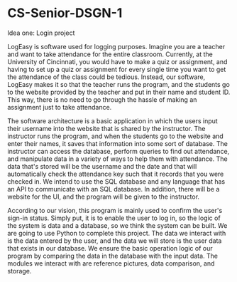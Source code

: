 # CS-Senior-DSGN-1
Idea one: Login project

LogEasy is software used for logging purposes. Imagine you are a teacher and want to take attendance for the entire classroom. Currently, at the University of Cincinnati, you would have to make a quiz or assignment, and having to set up a quiz or assignment for every single time you want to get the attendance of the class could be tedious. Instead, our software, LogEasy makes it so that the teacher runs the program, and the students go to the website provided by the teacher and put in their name and student ID. This way, there is no need to go through the hassle of making an assignment just to take attendance.

The software architecture is a basic application in which the users input their username into the website that is shared by the instructor. The instructor runs the program, and when the students go to the website and enter their names, it saves that information into some sort of database. The instructor can access the database, perform queries to find out attendance, and manipulate data in a variety of ways to help them with attendance. The data that's stored will be the username and the date and that will automatically check the attendance key such that it records that you were checked in. We intend to use the SQL database and any language that has an API to communicate with an SQL database. In addition, there will be a website for the UI, and the program will be given to the instructor.

According to our vision, this program is mainly used to confirm the user's sign-in status. Simply put, it is to enable the user to log in, so the logic of the system is data and a database, so we think the system can be built. We are going to use Python to complete this project. The data we interact with is the data entered by the user, and the data we will store is the user data that exists in our database. We ensure the basic operation logic of our program by comparing the data in the database with the input data. The modules we interact with are reference pictures, data comparison, and storage.
